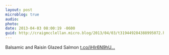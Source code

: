 ```yaml
---
layout: post
microblog: true
audio: 
photo: 
date: 2013-04-03 08:00:19 -0600
guid: http://craigmcclellan.micro.blog/2013/04/03/t319449284388995072.html
---
```

Balsamic and Raisin Glazed Salmon
 [t.co/iHIr6N9hU...](http://t.co/iHIr6N9hUT)
